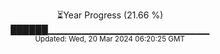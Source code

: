 <p align="center">
⏳Year Progress (21.66 %) <br>
██████▁▁▁▁▁▁▁▁▁▁▁▁▁▁▁▁▁▁▁▁▁▁▁▁ <br>
<sub>Updated: Wed, 20 Mar 2024 06:20:25 GMT</sub>
</p>

